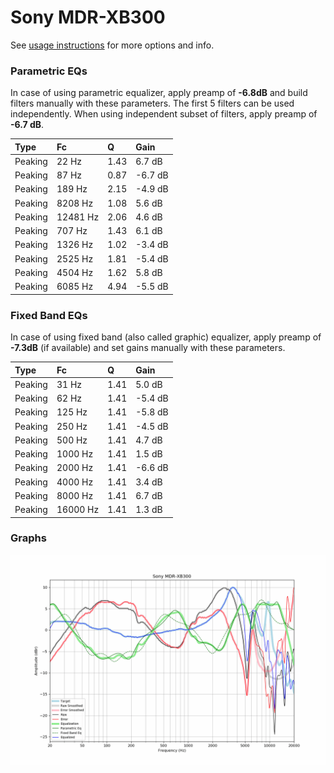 # Sony MDR-XB300
See [usage instructions](https://github.com/jaakkopasanen/AutoEq#usage) for more options and info.

### Parametric EQs
In case of using parametric equalizer, apply preamp of **-6.8dB** and build filters manually
with these parameters. The first 5 filters can be used independently.
When using independent subset of filters, apply preamp of **-6.7 dB**.

| Type    | Fc       |    Q | Gain    |
|:--------|:---------|:-----|:--------|
| Peaking | 22 Hz    | 1.43 | 6.7 dB  |
| Peaking | 87 Hz    | 0.87 | -6.7 dB |
| Peaking | 189 Hz   | 2.15 | -4.9 dB |
| Peaking | 8208 Hz  | 1.08 | 5.6 dB  |
| Peaking | 12481 Hz | 2.06 | 4.6 dB  |
| Peaking | 707 Hz   | 1.43 | 6.1 dB  |
| Peaking | 1326 Hz  | 1.02 | -3.4 dB |
| Peaking | 2525 Hz  | 1.81 | -5.4 dB |
| Peaking | 4504 Hz  | 1.62 | 5.8 dB  |
| Peaking | 6085 Hz  | 4.94 | -5.5 dB |

### Fixed Band EQs
In case of using fixed band (also called graphic) equalizer, apply preamp of **-7.3dB**
(if available) and set gains manually with these parameters.

| Type    | Fc       |    Q | Gain    |
|:--------|:---------|:-----|:--------|
| Peaking | 31 Hz    | 1.41 | 5.0 dB  |
| Peaking | 62 Hz    | 1.41 | -5.4 dB |
| Peaking | 125 Hz   | 1.41 | -5.8 dB |
| Peaking | 250 Hz   | 1.41 | -4.5 dB |
| Peaking | 500 Hz   | 1.41 | 4.7 dB  |
| Peaking | 1000 Hz  | 1.41 | 1.5 dB  |
| Peaking | 2000 Hz  | 1.41 | -6.6 dB |
| Peaking | 4000 Hz  | 1.41 | 3.4 dB  |
| Peaking | 8000 Hz  | 1.41 | 6.7 dB  |
| Peaking | 16000 Hz | 1.41 | 1.3 dB  |

### Graphs
![](./Sony%20MDR-XB300.png)